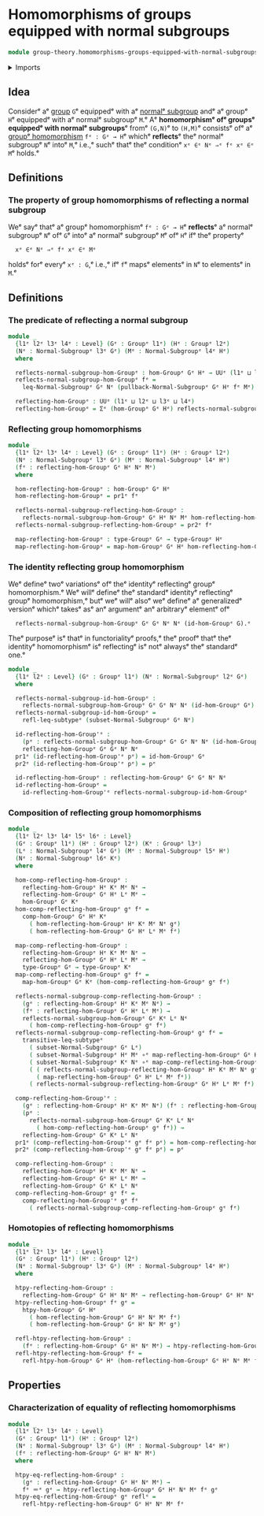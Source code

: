 # Homomorphisms of groups equipped with normal subgroups

```agda
module group-theory.homomorphisms-groups-equipped-with-normal-subgroupsᵉ where
```

<details><summary>Imports</summary>

```agda
open import foundation.dependent-pair-typesᵉ
open import foundation.function-typesᵉ
open import foundation.identity-typesᵉ
open import foundation.subtypesᵉ
open import foundation.universe-levelsᵉ

open import group-theory.groupsᵉ
open import group-theory.homomorphisms-groupsᵉ
open import group-theory.normal-subgroupsᵉ
open import group-theory.pullbacks-subgroupsᵉ
open import group-theory.subgroupsᵉ
```

</details>

## Idea

Considerᵉ aᵉ [group](group-theory.groups.mdᵉ) `G`ᵉ equippedᵉ with aᵉ
[normalᵉ subgroup](group-theory.normal-subgroups.mdᵉ) andᵉ aᵉ groupᵉ `H`ᵉ equippedᵉ
with aᵉ normalᵉ subgroupᵉ `M`.ᵉ Aᵉ **homomorphismᵉ ofᵉ groupsᵉ equippedᵉ with normalᵉ
subgroups**ᵉ fromᵉ `(G,N)`ᵉ to `(H,M)`ᵉ consistsᵉ ofᵉ aᵉ
[groupᵉ homomorphism](group-theory.homomorphisms-groups.mdᵉ) `fᵉ : Gᵉ → H`ᵉ whichᵉ
**reflects**ᵉ theᵉ normalᵉ subgroupᵉ `N`ᵉ intoᵉ `M`,ᵉ i.e.,ᵉ suchᵉ thatᵉ theᵉ conditionᵉ
`xᵉ ∈ᵉ Nᵉ ⇒ᵉ fᵉ xᵉ ∈ᵉ M`ᵉ holds.ᵉ

## Definitions

### The property of group homomorphisms of reflecting a normal subgroup

Weᵉ sayᵉ thatᵉ aᵉ groupᵉ homomorphismᵉ `fᵉ : Gᵉ → H`ᵉ **reflects**ᵉ aᵉ normalᵉ subgroupᵉ `N`ᵉ
ofᵉ `G`ᵉ intoᵉ aᵉ normalᵉ subgroupᵉ `M`ᵉ ofᵉ `H`ᵉ ifᵉ theᵉ propertyᵉ

```text
  xᵉ ∈ᵉ Nᵉ ⇒ᵉ fᵉ xᵉ ∈ᵉ Mᵉ
```

holdsᵉ forᵉ everyᵉ `xᵉ : G`,ᵉ i.e.,ᵉ ifᵉ `f`ᵉ mapsᵉ elementsᵉ in `N`ᵉ to elementsᵉ in `M`.ᵉ

## Definitions

### The predicate of reflecting a normal subgroup

```agda
module _
  {l1ᵉ l2ᵉ l3ᵉ l4ᵉ : Level} (Gᵉ : Groupᵉ l1ᵉ) (Hᵉ : Groupᵉ l2ᵉ)
  (Nᵉ : Normal-Subgroupᵉ l3ᵉ Gᵉ) (Mᵉ : Normal-Subgroupᵉ l4ᵉ Hᵉ)
  where

  reflects-normal-subgroup-hom-Groupᵉ : hom-Groupᵉ Gᵉ Hᵉ → UUᵉ (l1ᵉ ⊔ l3ᵉ ⊔ l4ᵉ)
  reflects-normal-subgroup-hom-Groupᵉ fᵉ =
    leq-Normal-Subgroupᵉ Gᵉ Nᵉ (pullback-Normal-Subgroupᵉ Gᵉ Hᵉ fᵉ Mᵉ)

  reflecting-hom-Groupᵉ : UUᵉ (l1ᵉ ⊔ l2ᵉ ⊔ l3ᵉ ⊔ l4ᵉ)
  reflecting-hom-Groupᵉ = Σᵉ (hom-Groupᵉ Gᵉ Hᵉ) reflects-normal-subgroup-hom-Groupᵉ
```

### Reflecting group homomorphisms

```agda
module _
  {l1ᵉ l2ᵉ l3ᵉ l4ᵉ : Level} (Gᵉ : Groupᵉ l1ᵉ) (Hᵉ : Groupᵉ l2ᵉ)
  (Nᵉ : Normal-Subgroupᵉ l3ᵉ Gᵉ) (Mᵉ : Normal-Subgroupᵉ l4ᵉ Hᵉ)
  (fᵉ : reflecting-hom-Groupᵉ Gᵉ Hᵉ Nᵉ Mᵉ)
  where

  hom-reflecting-hom-Groupᵉ : hom-Groupᵉ Gᵉ Hᵉ
  hom-reflecting-hom-Groupᵉ = pr1ᵉ fᵉ

  reflects-normal-subgroup-reflecting-hom-Groupᵉ :
    reflects-normal-subgroup-hom-Groupᵉ Gᵉ Hᵉ Nᵉ Mᵉ hom-reflecting-hom-Groupᵉ
  reflects-normal-subgroup-reflecting-hom-Groupᵉ = pr2ᵉ fᵉ

  map-reflecting-hom-Groupᵉ : type-Groupᵉ Gᵉ → type-Groupᵉ Hᵉ
  map-reflecting-hom-Groupᵉ = map-hom-Groupᵉ Gᵉ Hᵉ hom-reflecting-hom-Groupᵉ
```

### The identity reflecting group homomorphism

Weᵉ defineᵉ twoᵉ variationsᵉ ofᵉ theᵉ identityᵉ reflectingᵉ groupᵉ homomorphism.ᵉ Weᵉ willᵉ
defineᵉ theᵉ standardᵉ identityᵉ reflectingᵉ groupᵉ homomorphism,ᵉ butᵉ weᵉ willᵉ alsoᵉ weᵉ
defineᵉ aᵉ generalizedᵉ versionᵉ whichᵉ takesᵉ asᵉ anᵉ argumentᵉ anᵉ arbitraryᵉ elementᵉ ofᵉ

```text
  reflects-normal-subgroup-hom-Groupᵉ Gᵉ Gᵉ Nᵉ Nᵉ (id-hom-Groupᵉ G).ᵉ
```

Theᵉ purposeᵉ isᵉ thatᵉ in functorialityᵉ proofs,ᵉ theᵉ proofᵉ thatᵉ theᵉ identityᵉ
homomorphismᵉ isᵉ reflectingᵉ isᵉ notᵉ alwaysᵉ theᵉ standardᵉ one.ᵉ

```agda
module _
  {l1ᵉ l2ᵉ : Level} (Gᵉ : Groupᵉ l1ᵉ) (Nᵉ : Normal-Subgroupᵉ l2ᵉ Gᵉ)
  where

  reflects-normal-subgroup-id-hom-Groupᵉ :
    reflects-normal-subgroup-hom-Groupᵉ Gᵉ Gᵉ Nᵉ Nᵉ (id-hom-Groupᵉ Gᵉ)
  reflects-normal-subgroup-id-hom-Groupᵉ =
    refl-leq-subtypeᵉ (subset-Normal-Subgroupᵉ Gᵉ Nᵉ)

  id-reflecting-hom-Group'ᵉ :
    (pᵉ : reflects-normal-subgroup-hom-Groupᵉ Gᵉ Gᵉ Nᵉ Nᵉ (id-hom-Groupᵉ Gᵉ)) →
    reflecting-hom-Groupᵉ Gᵉ Gᵉ Nᵉ Nᵉ
  pr1ᵉ (id-reflecting-hom-Group'ᵉ pᵉ) = id-hom-Groupᵉ Gᵉ
  pr2ᵉ (id-reflecting-hom-Group'ᵉ pᵉ) = pᵉ

  id-reflecting-hom-Groupᵉ : reflecting-hom-Groupᵉ Gᵉ Gᵉ Nᵉ Nᵉ
  id-reflecting-hom-Groupᵉ =
    id-reflecting-hom-Group'ᵉ reflects-normal-subgroup-id-hom-Groupᵉ
```

### Composition of reflecting group homomorphisms

```agda
module _
  {l1ᵉ l2ᵉ l3ᵉ l4ᵉ l5ᵉ l6ᵉ : Level}
  (Gᵉ : Groupᵉ l1ᵉ) (Hᵉ : Groupᵉ l2ᵉ) (Kᵉ : Groupᵉ l3ᵉ)
  (Lᵉ : Normal-Subgroupᵉ l4ᵉ Gᵉ) (Mᵉ : Normal-Subgroupᵉ l5ᵉ Hᵉ)
  (Nᵉ : Normal-Subgroupᵉ l6ᵉ Kᵉ)
  where

  hom-comp-reflecting-hom-Groupᵉ :
    reflecting-hom-Groupᵉ Hᵉ Kᵉ Mᵉ Nᵉ →
    reflecting-hom-Groupᵉ Gᵉ Hᵉ Lᵉ Mᵉ →
    hom-Groupᵉ Gᵉ Kᵉ
  hom-comp-reflecting-hom-Groupᵉ gᵉ fᵉ =
    comp-hom-Groupᵉ Gᵉ Hᵉ Kᵉ
      ( hom-reflecting-hom-Groupᵉ Hᵉ Kᵉ Mᵉ Nᵉ gᵉ)
      ( hom-reflecting-hom-Groupᵉ Gᵉ Hᵉ Lᵉ Mᵉ fᵉ)

  map-comp-reflecting-hom-Groupᵉ :
    reflecting-hom-Groupᵉ Hᵉ Kᵉ Mᵉ Nᵉ →
    reflecting-hom-Groupᵉ Gᵉ Hᵉ Lᵉ Mᵉ →
    type-Groupᵉ Gᵉ → type-Groupᵉ Kᵉ
  map-comp-reflecting-hom-Groupᵉ gᵉ fᵉ =
    map-hom-Groupᵉ Gᵉ Kᵉ (hom-comp-reflecting-hom-Groupᵉ gᵉ fᵉ)

  reflects-normal-subgroup-comp-reflecting-hom-Groupᵉ :
    (gᵉ : reflecting-hom-Groupᵉ Hᵉ Kᵉ Mᵉ Nᵉ) →
    (fᵉ : reflecting-hom-Groupᵉ Gᵉ Hᵉ Lᵉ Mᵉ) →
    reflects-normal-subgroup-hom-Groupᵉ Gᵉ Kᵉ Lᵉ Nᵉ
      ( hom-comp-reflecting-hom-Groupᵉ gᵉ fᵉ)
  reflects-normal-subgroup-comp-reflecting-hom-Groupᵉ gᵉ fᵉ =
    transitive-leq-subtypeᵉ
      ( subset-Normal-Subgroupᵉ Gᵉ Lᵉ)
      ( subset-Normal-Subgroupᵉ Hᵉ Mᵉ ∘ᵉ map-reflecting-hom-Groupᵉ Gᵉ Hᵉ Lᵉ Mᵉ fᵉ)
      ( subset-Normal-Subgroupᵉ Kᵉ Nᵉ ∘ᵉ map-comp-reflecting-hom-Groupᵉ gᵉ fᵉ)
      ( ( reflects-normal-subgroup-reflecting-hom-Groupᵉ Hᵉ Kᵉ Mᵉ Nᵉ gᵉ) ∘ᵉ
        ( map-reflecting-hom-Groupᵉ Gᵉ Hᵉ Lᵉ Mᵉ fᵉ))
      ( reflects-normal-subgroup-reflecting-hom-Groupᵉ Gᵉ Hᵉ Lᵉ Mᵉ fᵉ)

  comp-reflecting-hom-Group'ᵉ :
    (gᵉ : reflecting-hom-Groupᵉ Hᵉ Kᵉ Mᵉ Nᵉ) (fᵉ : reflecting-hom-Groupᵉ Gᵉ Hᵉ Lᵉ Mᵉ) →
    (pᵉ :
      reflects-normal-subgroup-hom-Groupᵉ Gᵉ Kᵉ Lᵉ Nᵉ
        ( hom-comp-reflecting-hom-Groupᵉ gᵉ fᵉ)) →
    reflecting-hom-Groupᵉ Gᵉ Kᵉ Lᵉ Nᵉ
  pr1ᵉ (comp-reflecting-hom-Group'ᵉ gᵉ fᵉ pᵉ) = hom-comp-reflecting-hom-Groupᵉ gᵉ fᵉ
  pr2ᵉ (comp-reflecting-hom-Group'ᵉ gᵉ fᵉ pᵉ) = pᵉ

  comp-reflecting-hom-Groupᵉ :
    reflecting-hom-Groupᵉ Hᵉ Kᵉ Mᵉ Nᵉ →
    reflecting-hom-Groupᵉ Gᵉ Hᵉ Lᵉ Mᵉ →
    reflecting-hom-Groupᵉ Gᵉ Kᵉ Lᵉ Nᵉ
  comp-reflecting-hom-Groupᵉ gᵉ fᵉ =
    comp-reflecting-hom-Group'ᵉ gᵉ fᵉ
      ( reflects-normal-subgroup-comp-reflecting-hom-Groupᵉ gᵉ fᵉ)
```

### Homotopies of reflecting homomorphisms

```agda
module _
  {l1ᵉ l2ᵉ l3ᵉ l4ᵉ : Level}
  (Gᵉ : Groupᵉ l1ᵉ) (Hᵉ : Groupᵉ l2ᵉ)
  (Nᵉ : Normal-Subgroupᵉ l3ᵉ Gᵉ) (Mᵉ : Normal-Subgroupᵉ l4ᵉ Hᵉ)
  where

  htpy-reflecting-hom-Groupᵉ :
    reflecting-hom-Groupᵉ Gᵉ Hᵉ Nᵉ Mᵉ → reflecting-hom-Groupᵉ Gᵉ Hᵉ Nᵉ Mᵉ → UUᵉ (l1ᵉ ⊔ l2ᵉ)
  htpy-reflecting-hom-Groupᵉ fᵉ gᵉ =
    htpy-hom-Groupᵉ Gᵉ Hᵉ
      ( hom-reflecting-hom-Groupᵉ Gᵉ Hᵉ Nᵉ Mᵉ fᵉ)
      ( hom-reflecting-hom-Groupᵉ Gᵉ Hᵉ Nᵉ Mᵉ gᵉ)

  refl-htpy-reflecting-hom-Groupᵉ :
    (fᵉ : reflecting-hom-Groupᵉ Gᵉ Hᵉ Nᵉ Mᵉ) → htpy-reflecting-hom-Groupᵉ fᵉ fᵉ
  refl-htpy-reflecting-hom-Groupᵉ fᵉ =
    refl-htpy-hom-Groupᵉ Gᵉ Hᵉ (hom-reflecting-hom-Groupᵉ Gᵉ Hᵉ Nᵉ Mᵉ fᵉ)
```

## Properties

### Characterization of equality of reflecting homomorphisms

```agda
module _
  {l1ᵉ l2ᵉ l3ᵉ l4ᵉ : Level}
  (Gᵉ : Groupᵉ l1ᵉ) (Hᵉ : Groupᵉ l2ᵉ)
  (Nᵉ : Normal-Subgroupᵉ l3ᵉ Gᵉ) (Mᵉ : Normal-Subgroupᵉ l4ᵉ Hᵉ)
  (fᵉ : reflecting-hom-Groupᵉ Gᵉ Hᵉ Nᵉ Mᵉ)
  where

  htpy-eq-reflecting-hom-Groupᵉ :
    (gᵉ : reflecting-hom-Groupᵉ Gᵉ Hᵉ Nᵉ Mᵉ) →
    fᵉ ＝ᵉ gᵉ → htpy-reflecting-hom-Groupᵉ Gᵉ Hᵉ Nᵉ Mᵉ fᵉ gᵉ
  htpy-eq-reflecting-hom-Groupᵉ gᵉ reflᵉ =
    refl-htpy-reflecting-hom-Groupᵉ Gᵉ Hᵉ Nᵉ Mᵉ fᵉ
```